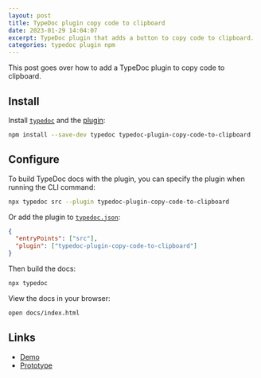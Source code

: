 ```yaml
---
layout: post
title: TypeDoc plugin copy code to clipboard
date: 2023-01-29 14:04:07
excerpt: TypeDoc plugin that adds a button to copy code to clipboard.
categories: typedoc plugin npm
---
```


This post goes over how to add a TypeDoc plugin to copy code to clipboard.

## Install

Install [`typedoc`](https://www.npmjs.com/package/typedoc) and the [plugin](https://www.npmjs.com/package/typedoc-plugin-copy-code-to-clipboard):

```sh
npm install --save-dev typedoc typedoc-plugin-copy-code-to-clipboard
```

## Configure

To build TypeDoc docs with the plugin, you can specify the plugin when running the CLI command:

```sh
npx typedoc src --plugin typedoc-plugin-copy-code-to-clipboard
```

Or add the plugin to [`typedoc.json`](https://typedoc.org/guides/options/):

```json
{
  "entryPoints": ["src"],
  "plugin": ["typedoc-plugin-copy-code-to-clipboard"]
}
```

Then build the docs:

```sh
npx typedoc
```

View the docs in your browser:

```sh
open docs/index.html
```

## Links

- [Demo](https://b.remarkabl.org/typedoc-plugin-copy-code-to-clipboard)
- [Prototype](https://replit.com/@remarkablemark/Copy-code-to-clipboard)
